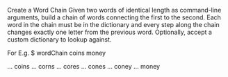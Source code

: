 Create a Word Chain
Given two words of identical length as command-line arguments, build a chain of words connecting
the first to the second. Each word in the chain must be in the dictionary and every step along the
chain changes exactly one letter from the previous word.
Optionally, accept a custom dictionary to lookup against.


For E.g.
$ wordChain coins money


... coins
... corns
... cores
... cones
... coney
... money

